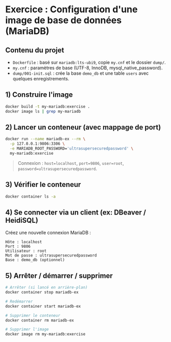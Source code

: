 # Exercice : Configuration d'une image de base de données (MariaDB)


## Contenu du projet
- `Dockerfile` : basé sur `mariadb:lts-ubi9`, copie `my.cnf` et le dossier `dump/`.
- `my.cnf` : paramètres de base (UTF-8, InnoDB, mysql_native_password).
- `dump/001-init.sql` : crée la base `demo_db` et une table `users` avec quelques enregistrements.

## 1) Construire l'image
```bash
docker build -t my-mariadb:exercise .
docker image ls | grep my-mariadb
```

## 2) Lancer un conteneur (avec mappage de port)
```bash
docker run --name mariadb-ex --rm \
  -p 127.0.0.1:9806:3306 \
  -e MARIADB_ROOT_PASSWORD='ultrasupersecuredpassword' \
  my-mariadb:exercise
```

> Connexion : `host=localhost`, `port=9806`, `user=root`, `password=ultrasupersecuredpassword`.

## 3) Vérifier le conteneur
```bash
docker container ls -a
```

## 4) Se connecter via un client (ex: DBeaver / HeidiSQL)
Créez une nouvelle connexion MariaDB :
```
Hôte : localhost
Port : 9806
Utilisateur : root
Mot de passe : ultrasupersecuredpassword
Base : demo_db (optionnel)
```

## 5) Arrêter / démarrer / supprimer
```bash
# Arrêter (si lancé en arrière-plan)
docker container stop mariadb-ex

# Redémarrer
docker container start mariadb-ex

# Supprimer le conteneur
docker container rm mariadb-ex

# Supprimer l'image
docker image rm my-mariadb:exercise
```
